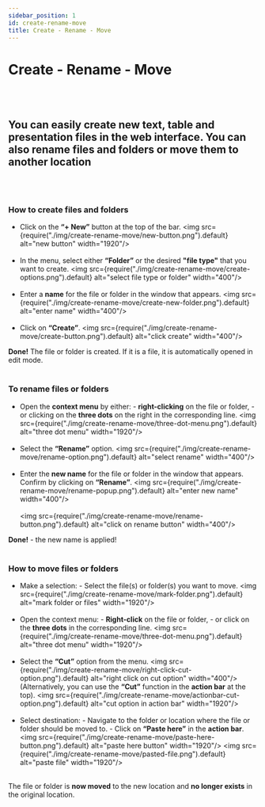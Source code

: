 ```yaml
---
sidebar_position: 1
id: create-rename-move
title: Create - Rename - Move
---
```


# Create - Rename - Move

<br/><br/>

## You can easily create new text, table and presentation files in the web interface. You can also rename files and folders or move them to another location

<br/><br/>

### How to create files and folders

- Click on the **“+ New”** button at the top of the bar. <img
  src={require("./img/create-rename-move/new-button.png").default} alt="new button" width="1920"/> <br/><br/>
- In the menu, select either **“Folder”** or the desired **"file type"** that you want to create. <img
  src={require("./img/create-rename-move/create-options.png").default} alt="select file type or folder" width="400"/>
  <br/><br/>
- Enter a **name** for the file or folder in the window that appears. <img
  src={require("./img/create-rename-move/create-new-folder.png").default} alt="enter name" width="400"/> <br/><br/>
- Click on **“Create”**. <img src={require("./img/create-rename-move/create-button.png").default} alt="click create"
  width="400"/>

**Done!** The file or folder is created. If it is a file, it is automatically opened in edit mode. <br/><br/>

### To rename files or folders

- Open the **context menu** by either: - **right-clicking** on the file or folder, - or clicking on the **three dots**
  on the right in the corresponding line. <img src={require("./img/create-rename-move/three-dot-menu.png").default}
  alt="three dot menu" width="1920"/> <br/><br/>
- Select the **“Rename”** option. <img src={require("./img/create-rename-move/rename-option.png").default} alt="select
  rename" width="400"/> <br/><br/>
- Enter the **new name** for the file or folder in the window that appears. Confirm by clicking on **“Rename”**. <img
  src={require("./img/create-rename-move/rename-popup.png").default} alt="enter new name" width="400"/> <br/><br/> <img
  src={require("./img/create-rename-move/rename-button.png").default} alt="click on rename button" width="400"/>

**Done!** - the new name is applied! <br/><br/>

### How to move files or folders

- Make a selection: - Select the file(s) or folder(s) you want to move. <img
  src={require("./img/create-rename-move/mark-folder.png").default} alt="mark folder or files" width="1920"/> <br/><br/>
- Open the context menu: - **Right-click** on the file or folder, - or click on the **three dots** in the corresponding
  line. <img src={require("./img/create-rename-move/three-dot-menu.png").default} alt="three dot menu" width="1920"/>
  <br/><br/>
- Select the **“Cut”** option from the menu. <img
  src={require("./img/create-rename-move/right-click-cut-option.png").default} alt="right click on cut option"
  width="400"/> (Alternatively, you can use the **“Cut”** function in the **action bar** at the top). <img
  src={require("./img/create-rename-move/actionbar-cut-option.png").default} alt="cut option in action bar"
  width="1920"/> <br/><br/>
- Select destination: - Navigate to the folder or location where the file or folder should be moved to. - Click on
  **“Paste here”** in the **action bar**. <img src={require("./img/create-rename-move/paste-here-button.png").default}
  alt="paste here button" width="1920"/> <img src={require("./img/create-rename-move/pasted-file.png").default}
  alt="paste file" width="1920"/> <br/><br/>

The file or folder is **now moved** to the new location and **no longer exists** in the original location.
